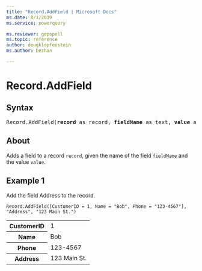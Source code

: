 ```yaml
---
title: "Record.AddField | Microsoft Docs"
ms.date: 8/1/2019
ms.service: powerquery

ms.reviewer: gepopell
ms.topic: reference
author: dougklopfenstein
ms.author: bezhan

---
```

# Record.AddField

## Syntax

<pre>
Record.AddField(<b>record</b> as record, <b>fieldName</b> as text, <b>value</b> as any, optional <b>delayed</b> as nullable logical) as record 
</pre>
  
## About  
Adds a field to a record `record`, given the name of the field `fieldName` and the value `value`.

## Example 1
Add the field Address to the record.

```powerquery-m
Record.AddField([CustomerID = 1, Name = "Bob", Phone = "123-4567"], "Address", "123 Main St.")
```

<table> <tr> <th>CustomerID</th> <td>1</td> </tr> <tr> <th>Name</th> <td>Bob</td> </tr> <tr> <th>Phone</th> <td>123-4567</td> </tr> <tr> <th>Address</th> <td>123 Main St.</td> </tr> </table>
